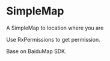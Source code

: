 # SimpleMap
A SimpleMap to location where you are

Use RxPermissions to get permission.

Base on BaiduMap SDK.
